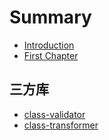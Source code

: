 # Summary

* [Introduction](README.md)
* [First Chapter](chapter1.md)

## 三方库

* [class-validator](https://github.com/typestack/class-validator)
* [class-transformer](https://github.com/typestack/class-transformer)



